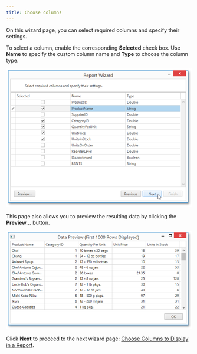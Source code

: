 ```yaml
---
title: Choose columns
---
```

On this wizard page, you can select required columns and specify their settings.

To select a column, enable the corresponding **Selected** check box. Use **Name** to specify the custom column name and **Type** to choose the column type.

![WpfReportWizard_Excel_ChooseColumns](../../../../../../images/Img122202.png)

This page also allows you to preview the resulting data by clicking the **Preview...** button.

![WpfReportWizard_Excel_DataPreview](../../../../../../images/Img122203.png)

Click **Next** to proceed to the next wizard page: [Choose Columns to Display in a Report](../../../../../../../interface-elements-for-desktop/articles/report-designer/report-designer-for-wpf/report-wizard/data-bound-report/choose-columns-to-display-in-a-report.md).